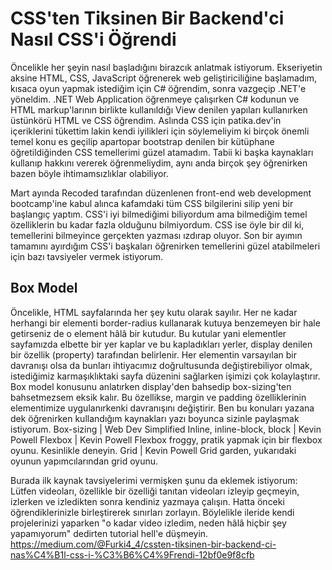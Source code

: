 # CSS'ten Tiksinen Bir Backend'ci Nasıl CSS'i Öğrendi

Öncelikle her şeyin nasıl başladığını birazcık anlatmak istiyorum.
Ekseriyetin aksine HTML, CSS, JavaScript öğrenerek web geliştiriciliğine başlamadım, kısaca oyun yapmak istediğim için C# öğrendim, sonra vazgeçip .NET'e yöneldim. .NET Web Application öğrenmeye çalışırken C# kodunun ve HTML markup'larının birlikte kullanıldığı View denilen yapıları kullanırken üstünkörü HTML ve CSS öğrendim. Aslında CSS için patika.dev'in içeriklerini tükettim lakin kendi iyilikleri için söylemeliyim ki birçok önemli temel konu es geçilip apartopar bootstrap denilen bir kütüphane öğretildiğinden CSS temellerimi güzel atamadım. Tabii ki başka kaynakları kullanıp hakkını vererek öğrenmeliydim, aynı anda birçok şey öğrenirken bazen böyle ihtimamsızlıklar olabiliyor.

Mart ayında Recoded tarafından düzenlenen front-end web development bootcamp'ine kabul alınca kafamdaki tüm CSS bilgilerini silip yeni bir başlangıç yaptım. CSS'i iyi bilmediğimi biliyordum ama bilmediğim temel özelliklerin bu kadar fazla olduğunu bilmiyordum. CSS ise öyle bir dil ki, temellerini bilmeyince gerçekten yazması ızdırap oluyor. Son bir ayımın tamamını ayırdığım CSS'i başkaları öğrenirken temellerini güzel atabilmeleri için bazı tavsiyeler vermek istiyorum.

## Box Model

Öncelikle, HTML sayfalarında her şey kutu olarak sayılır. Her ne kadar herhangi bir elementi border-radius kullanarak kutuya benzemeyen bir hale getirseniz de o element hâlâ bir kutudur. Bu kutular yani elementler sayfamızda elbette bir yer kaplar ve bu kapladıkları yerler, display denilen bir özellik (property) tarafından belirlenir. Her elementin varsayılan bir davranışı olsa da bunları ihtiyacımız doğrultusunda değiştirebiliyor olmak, istediğimiz karmaşıklıktaki sayfa düzenini sağlarken işimizi çok kolaylaştırır.
Box model konusunu anlatırken display'den bahsedip box-sizing'ten bahsetmezsem eksik kalır. Bu özellikse, margin ve padding özelliklerinin elementimize uygulanırkenki davranışını değiştirir.
Ben bu konuları yazana dek öğrenirken kullandığım kaynakları yazı boyunca sizinle paylaşmak istiyorum.
Box-sizing | Web Dev Simplified
Inline, inline-block, block | Kevin Powell
Flexbox | Kevin Powell
Flexbox froggy, pratik yapmak için bir flexbox oyunu. Kesinlikle deneyin.
Grid | Kevin Powell
Grid garden, yukarıdaki oyunun yapımcılarından grid oyunu.

Burada ilk kaynak tavsiyelerimi vermişken şunu da eklemek istiyorum: Lütfen videoları, özellikle bir özelliği tanıtan videoları izleyip geçmeyin, izlerken ve izledikten sonra kendiniz yazmaya çalışın. Hatta önceki öğrendiklerinizle birleştirerek sınırları zorlayın. Böylelikle ileride kendi projelerinizi yaparken "o kadar video izledim, neden hâlâ hiçbir şey yapamıyorum" dedirten tutorial hell'e düşmeyin.
https://medium.com/@Furki4_4/cssten-tiksinen-bir-backend-ci-nas%C4%B1l-css-i-%C3%B6%C4%9Frendi-12bf0e9f8cfb
